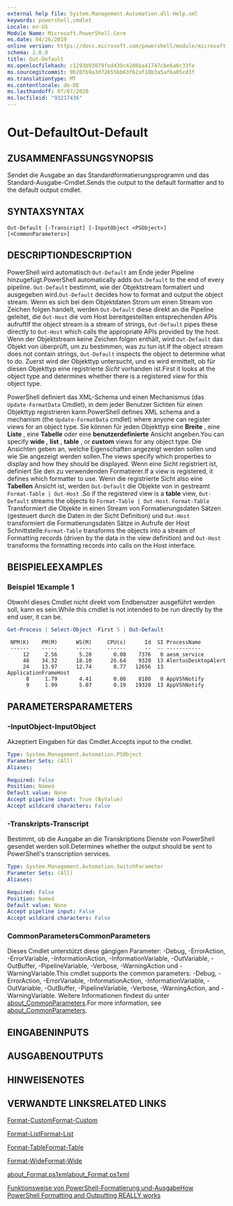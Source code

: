 ```yaml
---
external help file: System.Management.Automation.dll-Help.xml
keywords: powershell,cmdlet
Locale: en-US
Module Name: Microsoft.PowerShell.Core
ms.date: 04/26/2019
online version: https://docs.microsoft.com/powershell/module/microsoft.powershell.core/out-default?view=powershell-7.1&WT.mc_id=ps-gethelp
schema: 2.0.0
title: Out-Default
ms.openlocfilehash: c1293b93079fed439c42d6ba41747cbe6a0c33fe
ms.sourcegitcommit: 9b28fb9a3d72655bb63f62af18b3a5af6a05cd3f
ms.translationtype: MT
ms.contentlocale: de-DE
ms.lasthandoff: 07/07/2020
ms.locfileid: "93217436"
---
```

# <span data-ttu-id="a5cbe-103">Out-Default</span><span class="sxs-lookup"><span data-stu-id="a5cbe-103">Out-Default</span></span>

## <span data-ttu-id="a5cbe-104">ZUSAMMENFASSUNG</span><span class="sxs-lookup"><span data-stu-id="a5cbe-104">SYNOPSIS</span></span>
<span data-ttu-id="a5cbe-105">Sendet die Ausgabe an das Standardformatierungsprogramm und das Standard-Ausgabe-Cmdlet.</span><span class="sxs-lookup"><span data-stu-id="a5cbe-105">Sends the output to the default formatter and to the default output cmdlet.</span></span>

## <span data-ttu-id="a5cbe-106">SYNTAX</span><span class="sxs-lookup"><span data-stu-id="a5cbe-106">SYNTAX</span></span>

```
Out-Default [-Transcript] [-InputObject <PSObject>] [<CommonParameters>]
```

## <span data-ttu-id="a5cbe-107">DESCRIPTION</span><span class="sxs-lookup"><span data-stu-id="a5cbe-107">DESCRIPTION</span></span>

<span data-ttu-id="a5cbe-108">PowerShell wird automatisch `Out-Default` am Ende jeder Pipeline hinzugefügt.</span><span class="sxs-lookup"><span data-stu-id="a5cbe-108">PowerShell automatically adds `Out-Default` to the end of every pipeline.</span></span> <span data-ttu-id="a5cbe-109">`Out-Default` bestimmt, wie der Objektstream formatiert und ausgegeben wird.</span><span class="sxs-lookup"><span data-stu-id="a5cbe-109">`Out-Default` decides how to format and output the object stream.</span></span> <span data-ttu-id="a5cbe-110">Wenn es sich bei dem Objektdaten Strom um einen Stream von Zeichen folgen handelt, werden `Out-Default` diese direkt an die Pipeline geleitet, die `Out-Host` die vom Host bereitgestellten entsprechenden APIs aufruft</span><span class="sxs-lookup"><span data-stu-id="a5cbe-110">If the object stream is a stream of strings, `Out-Default` pipes these directly to `Out-Host` which calls the appropriate APIs provided by the host.</span></span> <span data-ttu-id="a5cbe-111">Wenn der Objektstream keine Zeichen folgen enthält, wird `Out-Default` das Objekt von überprüft, um zu bestimmen, was zu tun ist.</span><span class="sxs-lookup"><span data-stu-id="a5cbe-111">If the object stream does not contain strings, `Out-Default` inspects the object to determine what to do.</span></span>
<span data-ttu-id="a5cbe-112">Zuerst wird der Objekttyp untersucht, und es wird ermittelt, ob für diesen Objekttyp eine registrierte _Sicht_ vorhanden ist.</span><span class="sxs-lookup"><span data-stu-id="a5cbe-112">First it looks at the object type and determines whether there is a registered _view_ for this object type.</span></span>

<span data-ttu-id="a5cbe-113">PowerShell definiert das XML-Schema und einen Mechanismus (das `Update-FormatData` Cmdlet), in dem jeder Benutzer Sichten für einen Objekttyp registrieren kann.</span><span class="sxs-lookup"><span data-stu-id="a5cbe-113">PowerShell defines XML schema and a mechanism (the `Update-FormatData` cmdlet) where anyone can register views for an object type.</span></span> <span data-ttu-id="a5cbe-114">Sie können für jeden Objekttyp eine **Breite** , eine **Liste** , eine **Tabelle** oder eine **benutzerdefinierte** Ansicht angeben.</span><span class="sxs-lookup"><span data-stu-id="a5cbe-114">You can specify **wide** , **list** , **table** , or **custom** views for any object type.</span></span> <span data-ttu-id="a5cbe-115">Die Ansichten geben an, welche Eigenschaften angezeigt werden sollen und wie Sie angezeigt werden sollen.</span><span class="sxs-lookup"><span data-stu-id="a5cbe-115">The views specify which properties to display and how they should be displayed.</span></span> <span data-ttu-id="a5cbe-116">Wenn eine Sicht registriert ist, definiert Sie den zu verwendenden Formatierer.</span><span class="sxs-lookup"><span data-stu-id="a5cbe-116">If a view is registered, it defines which formatter to use.</span></span> <span data-ttu-id="a5cbe-117">Wenn die registrierte Sicht also eine **Tabellen** Ansicht ist, werden `Out-Default` die Objekte von in gestreamt `Format-Table | Out-Host` .</span><span class="sxs-lookup"><span data-stu-id="a5cbe-117">So if the registered view is a **table** view, `Out-Default` streams the objects to `Format-Table | Out-Host`.</span></span> <span data-ttu-id="a5cbe-118">`Format-Table` Transformiert die Objekte in einen Stream von Formatierungsdaten Sätzen (gesteuert durch die Daten in der Sicht Definition) und `Out-Host` transformiert die Formatierungsdaten Sätze in Aufrufe der Host Schnittstelle.</span><span class="sxs-lookup"><span data-stu-id="a5cbe-118">`Format-Table` transforms the objects into a stream of Formatting records (driven by the data in the view definition) and `Out-Host` transforms the formatting records into calls on the Host interface.</span></span>

## <span data-ttu-id="a5cbe-119">BEISPIELE</span><span class="sxs-lookup"><span data-stu-id="a5cbe-119">EXAMPLES</span></span>

### <span data-ttu-id="a5cbe-120">Beispiel 1</span><span class="sxs-lookup"><span data-stu-id="a5cbe-120">Example 1</span></span>

<span data-ttu-id="a5cbe-121">Obwohl dieses Cmdlet nicht direkt vom Endbenutzer ausgeführt werden soll, kann es sein.</span><span class="sxs-lookup"><span data-stu-id="a5cbe-121">While this cmdlet is not intended to be run directly by the end user, it can be.</span></span>

```powershell
Get-Process | Select-Object -First 5 | Out-Default
```

```Output
 NPM(K)    PM(M)      WS(M)     CPU(s)      Id  SI ProcessName
 ------    -----      -----     ------      --  -- -----------
     12     2.56       5.20       0.00    7376   0 aesm_service
     48    34.32      18.10      26.64    9320  13 AlertusDesktopAlert
     24    13.97      12.74       0.77   12656  13 ApplicationFrameHost
      8     1.79       4.41       0.00    8180   0 AppVShNotify
      9     1.99       5.07       0.19   19320  13 AppVShNotify
```

## <span data-ttu-id="a5cbe-122">PARAMETERS</span><span class="sxs-lookup"><span data-stu-id="a5cbe-122">PARAMETERS</span></span>

### <span data-ttu-id="a5cbe-123">-InputObject</span><span class="sxs-lookup"><span data-stu-id="a5cbe-123">-InputObject</span></span>

<span data-ttu-id="a5cbe-124">Akzeptiert Eingaben für das Cmdlet.</span><span class="sxs-lookup"><span data-stu-id="a5cbe-124">Accepts input to the cmdlet.</span></span>

```yaml
Type: System.Management.Automation.PSObject
Parameter Sets: (All)
Aliases:

Required: False
Position: Named
Default value: None
Accept pipeline input: True (ByValue)
Accept wildcard characters: False
```

### <span data-ttu-id="a5cbe-125">-Transkripts</span><span class="sxs-lookup"><span data-stu-id="a5cbe-125">-Transcript</span></span>

<span data-ttu-id="a5cbe-126">Bestimmt, ob die Ausgabe an die Transkriptions Dienste von PowerShell gesendet werden soll.</span><span class="sxs-lookup"><span data-stu-id="a5cbe-126">Determines whether the output should be sent to PowerShell's transcription services.</span></span>

```yaml
Type: System.Management.Automation.SwitchParameter
Parameter Sets: (All)
Aliases:

Required: False
Position: Named
Default value: None
Accept pipeline input: False
Accept wildcard characters: False
```

### <span data-ttu-id="a5cbe-127">CommonParameters</span><span class="sxs-lookup"><span data-stu-id="a5cbe-127">CommonParameters</span></span>

<span data-ttu-id="a5cbe-128">Dieses Cmdlet unterstützt diese gängigen Parameter: -Debug, -ErrorAction, -ErrorVariable, -InformationAction, -InformationVariable, -OutVariable, -OutBuffer, -PipelineVariable, -Verbose, -WarningAction und -WarningVariable.</span><span class="sxs-lookup"><span data-stu-id="a5cbe-128">This cmdlet supports the common parameters: -Debug, -ErrorAction, -ErrorVariable, -InformationAction, -InformationVariable, -OutVariable, -OutBuffer, -PipelineVariable, -Verbose, -WarningAction, and -WarningVariable.</span></span> <span data-ttu-id="a5cbe-129">Weitere Informationen findest du unter [about_CommonParameters](https://go.microsoft.com/fwlink/?LinkID=113216).</span><span class="sxs-lookup"><span data-stu-id="a5cbe-129">For more information, see [about_CommonParameters](https://go.microsoft.com/fwlink/?LinkID=113216).</span></span>

## <span data-ttu-id="a5cbe-130">EINGABEN</span><span class="sxs-lookup"><span data-stu-id="a5cbe-130">INPUTS</span></span>

## <span data-ttu-id="a5cbe-131">AUSGABEN</span><span class="sxs-lookup"><span data-stu-id="a5cbe-131">OUTPUTS</span></span>

## <span data-ttu-id="a5cbe-132">HINWEISE</span><span class="sxs-lookup"><span data-stu-id="a5cbe-132">NOTES</span></span>

## <span data-ttu-id="a5cbe-133">VERWANDTE LINKS</span><span class="sxs-lookup"><span data-stu-id="a5cbe-133">RELATED LINKS</span></span>

[<span data-ttu-id="a5cbe-134">Format-Custom</span><span class="sxs-lookup"><span data-stu-id="a5cbe-134">Format-Custom</span></span>](../Microsoft.PowerShell.Utility/Format-Custom.md)

[<span data-ttu-id="a5cbe-135">Format-List</span><span class="sxs-lookup"><span data-stu-id="a5cbe-135">Format-List</span></span>](../Microsoft.PowerShell.Utility/Format-List.md)

[<span data-ttu-id="a5cbe-136">Format-Table</span><span class="sxs-lookup"><span data-stu-id="a5cbe-136">Format-Table</span></span>](../Microsoft.PowerShell.Utility/Format-Table.md)

[<span data-ttu-id="a5cbe-137">Format-Wide</span><span class="sxs-lookup"><span data-stu-id="a5cbe-137">Format-Wide</span></span>](../Microsoft.PowerShell.Utility/Format-Wide.md)

[<span data-ttu-id="a5cbe-138">about_Format.ps1xml</span><span class="sxs-lookup"><span data-stu-id="a5cbe-138">about_Format.ps1xml</span></span>](About/about_Format.ps1xml.md)

[<span data-ttu-id="a5cbe-139">Funktionsweise von PowerShell-Formatierung und-Ausgabe</span><span class="sxs-lookup"><span data-stu-id="a5cbe-139">How PowerShell Formatting and Outputting REALLY works</span></span>](https://devblogs.microsoft.com/powershell/how-powershell-formatting-and-outputting-really-works/)


